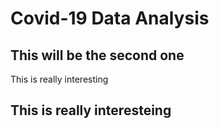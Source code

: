 # Covid-19 Data Analysis
## This will be the second one
This is really interesting
## This is really interesteing
